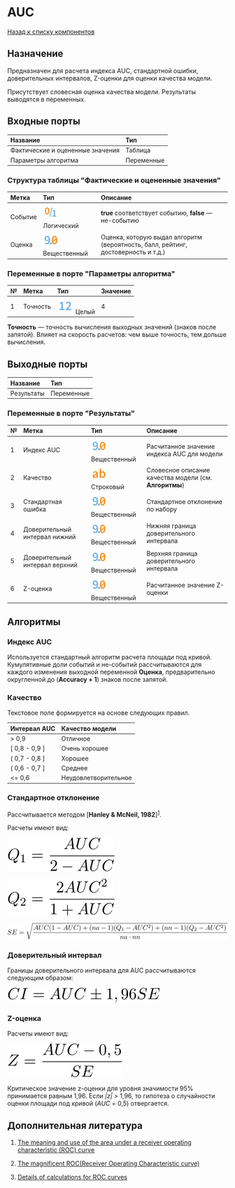 # AUC

[Назад к списку компонентов](../README.md)

## Назначение

Предназначен для расчета индекса AUC, стандартной ошибки, доверительных интервалов, Z-оценки для оценки качества модели.

Присутствует словесная оценка качества модели. Результаты выводятся в переменных.

## Входные порты

| Название                         | Тип        |
|:---------------------------------|:-----------|
| Фактические и оцененные значения | Таблица    |
| Параметры алгоритма              | Переменные |

### Структура таблицы "Фактические и оцененные значения"

| Метка   | Тип                                    | Описание                                                                          |
|:--------|:---------------------------------------|:----------------------------------------------------------------------------------|
| Событие | ![](./img/logical.svg) Логический      | **true** соответствует событию, **false** — не-событию                            |
| Оценка  | ![](./img/realnumber.svg) Вещественный | Оценка, которую выдал алгоритм (вероятность, балл, рейтинг, достоверность и т.д.) |

### Переменные в порте "Параметры алгоритма"

| № | Метка    | Тип                          | Значение   |
|:--|:---------|:-----------------------------|:-----------|
| 1 | Точность | ![](./img/integer.svg) Целый | 4          |

**Точность** — точность вычисления выходных значений (знаков после запятой). Влияет на скорость расчетов: чем выше точность, тем дольше вычисления.

## Выходные порты

| Название   | Тип        |
|:-----------|:-----------|
| Результаты | Переменные |

### Переменные в порте "Результаты"

| № | Метка                          | Тип                                    | Описание                                               |
|:--|:-------------------------------|:---------------------------------------|:-------------------------------------------------------|
| 1 | Индекс AUC                     | ![](./img/realnumber.svg) Вещественный | Расчитанное значение индекса AUC для модели            |
| 2 | Качество                       | ![](./img/string.svg) Строковый        | Словесное описание качества модели (см. **Алгоритмы**) |
| 3 | Стандартная ошибка             | ![](./img/realnumber.svg) Вещественный | Стандартное отклонение по набору                       |
| 4 | Доверительный интервал нижний  | ![](./img/realnumber.svg) Вещественный | Нижняя граница доверительного интервала                |
| 5 | Доверительный интервал верхний | ![](./img/realnumber.svg) Вещественный | Верхняя граница доверительного интервала               |
| 6 | Z-оценка                       | ![](./img/realnumber.svg) Вещественный | Расчитанное значение Z-оценки                          |

## Алгоритмы

### Индекс AUC

Используется стандартный алгоритм расчета площади под кривой. Кумулятивные доли событий и не-событий рассчитываются для каждого изменения выходной переменной **Оценка**, предварительно округленной до (**Accuracy + 1**) знаков после запятой.

### Качество

Текстовое поле формируется на основе следующих правил.

|  Интервал AUC | Качество модели      |
|:--------------|:---------------------|
|         > 0,9 | Отличное             |
| [ 0,8 - 0,9 ] | Очень хорошее        |
| ( 0,7 - 0,8 ] | Хорошее              |
| ( 0,6 - 0,7 ] | Среднее              |
|        <= 0,6 | Неудовлетворительное |

### Стандартное отклонение

Рассчитывается методом [**Hanley & McNeil, 1982**]<sup><a href="#1">1</a></sup>.

Расчеты имеют вид:

![Q_{1}= \frac{AUC}{2-AUC}](./img/1_auc.svg)

![Q_{2}= \frac{2AUC^{2} }{1+AUC}](./img/2_auc.svg)

![SE= \sqrt{ \frac{AUC(1-AUC)+(na-1)( Q_{1}- AUC^{2})+(nn-1)( Q_{2}- AUC^{2})}{na \cdot nn} }](./img/3_auc.svg)

### Доверительный интервал

Границы доверительного интервала для AUC рассчитываются следующим образом:

![CI=AUC \pm 1,96SE](./img/4_auc.svg)

### Z-оценка

Расчеты имеют вид:

![Z= \frac{AUC-0,5}{SE}](./img/5_auc.svg)

Критическое значение z-оценки для уровня значимости 95% принимается равным 1,96. Если *|z|* > 1,96, то гипотеза о случайности оценки площади под кривой (*AUC* = 0,5) отвергается.

## Дополнительная литература

1. <a id="1"/>[The meaning and use of the area under a receiver operating characteristic (ROC) curve](https://www.ncbi.nlm.nih.gov/pubmed/7063747)

2. [The magnificent ROC(Receiver Operating Characteristic curve)](http://www.anaesthetist.com/mnm/stats/roc/Findex.htm)

3. [Details of calculations for ROC curves](https://graphpad.com/support/faq/details-of-calculations-for-roc-curves/)
